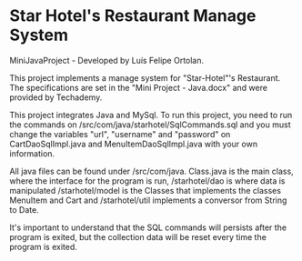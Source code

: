 # Star Hotel's Restaurant Manage System

MiniJavaProject - Developed by Luís Felipe Ortolan. 

This project implements a manage system for "Star-Hotel"'s Restaurant. The specifications are set in the "Mini Project - Java.docx" and were provided by Techademy.

This project integrates Java and MySql. To run this project, you need to run the commands on /src/com/java/starhotel/SqlCommands.sql and you must change the variables "url", "username" and "password" on CartDaoSqlImpl.java and MenuItemDaoSqlImpl.java with your own information.

All java files can be found under /src/com/java. Class.java is the main class, where the interface for the program is run, /starhotel/dao is where data is manipulated /starhotel/model is the Classes that implements the classes MenuItem and Cart and /starhotel/util implements a conversor from String to Date.

It's important to understand that the SQL commands will persists after the program is exited, but the collection data will be reset every time the program is exited.
